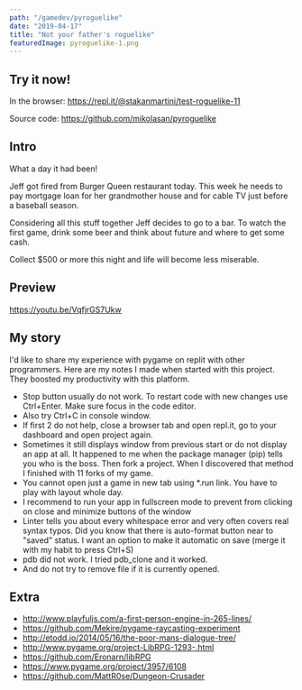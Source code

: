 ```yaml
---
path: "/gamedev/pyroguelike"
date: "2019-04-17"
title: "Not your father's roguelike"
featuredImage: pyroguelike-1.png
---
```



## Try it now!

In the browser: https://repl.it/@stakanmartini/test-roguelike-11

Source code: https://github.com/mikolasan/pyroguelike

## Intro

What a day it had been!

Jeff got fired from Burger Queen restaurant today. This week he needs to pay mortgage loan for her grandmother house and for cable TV just before a baseball season.

Considering all this stuff together Jeff decides to go to a bar. To watch the first game, drink some beer and think about future and where to get some cash. 

Collect $500 or more this night and life will become less miserable.

## Preview

https://youtu.be/VqfjrGS7Ukw

## My story

I'd like to share my experience with pygame on replit with other programmers. Here are my notes I made when started with this project. They boosted my productivity with this platform.

- Stop button usually do not work. To restart code with new changes use Ctrl+Enter. Make sure focus in the code editor.
- Also try Ctrl+C in console window.
- If first 2 do not help, close a browser tab and open repl.it, go to your dashboard and open project again.
- Sometimes it still displays window from previous start or do not display an app at all. It happened to me when the package manager (pip) tells you who is the boss. Then fork a project. When I discovered that method I finished with 11 forks of my game.
- You cannot open just a game in new tab using *.run link. You have to play with layout whole day.
- I recommend to run your app in fullscreen mode to prevent from clicking on close and minimize buttons of the window 
- Linter tells you about every whitespace error and very often covers real syntax typos. Did you know that there is auto-format button near to "saved" status. I want an option to make it automatic on save (merge it with my habit to press Ctrl+S)
- pdb did not work. I tried pdb_clone and it worked.
- And do not try to remove file if it is currently opened.


## Extra

- http://www.playfuljs.com/a-first-person-engine-in-265-lines/
- https://github.com/Mekire/pygame-raycasting-experiment
- http://etodd.io/2014/05/16/the-poor-mans-dialogue-tree/
- http://www.pygame.org/project-LibRPG-1293-.html
- https://github.com/Eronarn/libRPG
- https://www.pygame.org/project/3957/6108
- https://github.com/MattR0se/Dungeon-Crusader